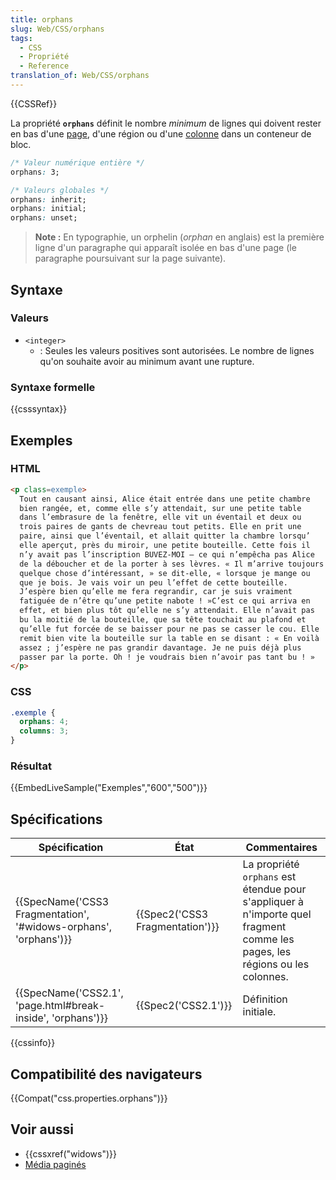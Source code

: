 ```yaml
---
title: orphans
slug: Web/CSS/orphans
tags:
  - CSS
  - Propriété
  - Reference
translation_of: Web/CSS/orphans
---
```

{{CSSRef}}

La propriété **`orphans`** définit le nombre _minimum_ de lignes qui doivent rester en bas d'une [page](/fr/docs/Web/CSS/M%C3%A9dia_pagin%C3%A9s), d'une région ou d'une [colonne](/fr/docs/Web/CSS/Colonnes_CSS) dans un conteneur de bloc.

```css
/* Valeur numérique entière */
orphans: 3;

/* Valeurs globales */
orphans: inherit;
orphans: initial;
orphans: unset;
```

> **Note :** En typographie, un orphelin (_orphan_ en anglais) est la première ligne d'un paragraphe qui apparaît isolée en bas d'une page (le paragraphe poursuivant sur la page suivante).

## Syntaxe

### Valeurs

- `<integer>`
  - : Seules les valeurs positives sont autorisées. Le nombre de lignes qu'on souhaite avoir au minimum avant une rupture.

### Syntaxe formelle

{{csssyntax}}

## Exemples

### HTML

```html
<p class=exemple>
  Tout en causant ainsi, Alice était entrée dans une petite chambre
  bien rangée, et, comme elle s’y attendait, sur une petite table
  dans l’embrasure de la fenêtre, elle vit un éventail et deux ou
  trois paires de gants de chevreau tout petits. Elle en prit une
  paire, ainsi que l’éventail, et allait quitter la chambre lorsqu’
  elle aperçut, près du miroir, une petite bouteille. Cette fois il
  n’y avait pas l’inscription BUVEZ-MOI — ce qui n’empêcha pas Alice
  de la déboucher et de la porter à ses lèvres. « Il m’arrive toujours
  quelque chose d’intéressant, » se dit-elle, « lorsque je mange ou
  que je bois. Je vais voir un peu l’effet de cette bouteille.
  J’espère bien qu’elle me fera regrandir, car je suis vraiment
  fatiguée de n’être qu’une petite nabote ! »C’est ce qui arriva en
  effet, et bien plus tôt qu’elle ne s’y attendait. Elle n’avait pas
  bu la moitié de la bouteille, que sa tête touchait au plafond et
  qu’elle fut forcée de se baisser pour ne pas se casser le cou. Elle
  remit bien vite la bouteille sur la table en se disant : « En voilà
  assez ; j’espère ne pas grandir davantage. Je ne puis déjà plus
  passer par la porte. Oh ! je voudrais bien n’avoir pas tant bu ! »
</p>
```

### CSS

```css
.exemple {
  orphans: 4;
  columns: 3;
}
```

### Résultat

{{EmbedLiveSample("Exemples","600","500")}}

## Spécifications

| Spécification                                                                        | État                                     | Commentaires                                                                                                                |
| ------------------------------------------------------------------------------------ | ---------------------------------------- | --------------------------------------------------------------------------------------------------------------------------- |
| {{SpecName('CSS3 Fragmentation', '#widows-orphans', 'orphans')}} | {{Spec2('CSS3 Fragmentation')}} | La propriété `orphans` est étendue pour s'appliquer à n'importe quel fragment comme les pages, les régions ou les colonnes. |
| {{SpecName('CSS2.1', 'page.html#break-inside', 'orphans')}}     | {{Spec2('CSS2.1')}}                 | Définition initiale.                                                                                                        |

{{cssinfo}}

## Compatibilité des navigateurs

{{Compat("css.properties.orphans")}}

## Voir aussi

- {{cssxref("widows")}}
- [Média paginés](/fr/docs/Web/CSS/Média_paginés)
